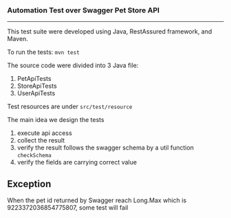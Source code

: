 ### Automation Test over Swagger Pet Store API
---
This test suite were developed using Java, RestAssured framework, and Maven.

To run the tests:
`mvn test`

The source code were divided into 3 Java file:
1. PetApiTests
2. StoreApiTests
3. UserApiTests

Test resources are under `src/test/resource`

The main idea we design the tests
1. execute api access
2. collect the result
3. verify the result follows the swagger schema by a util function `checkSchema`
4. verify the fields are carrying correct value


## Exception
When the pet id returned by Swagger reach Long.Max which is 9223372036854775807, some test will fail